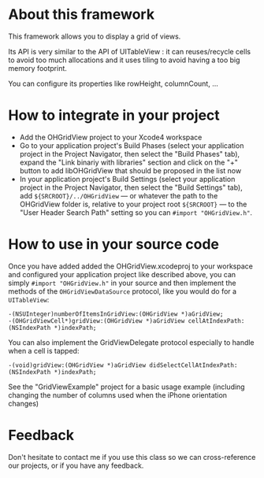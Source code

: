 # About this framework

This framework allows you to display a grid of views.

Its API is very similar to the API of UITableView : it can reuses/recycle cells to avoid too much allocations and it uses tiling to avoid having a too big memory footprint.

You can configure its properties like rowHeight, columnCount, ...

# How to integrate in your project

* Add the OHGridView project to your Xcode4 workspace
* Go to your application project's Build Phases (select your application project in the Project Navigator, then select the "Build Phases" tab), expand the "Link binariy with libraries" section and click on the "+" button to add libOHGridView that should be proposed in the list now
* In your application project's Build Settings (select your application project in the Project Navigator, then select the "Build Settings" tab), add `${SRCROOT}/../OHGridView` — or whatever the path to the OHGridView folder is, relative to your project root `${SRCROOT}` — to the "User Header Search Path" setting so you can `#import "OHGridView.h"`.


# How to use in your source code

Once you have added added the OHGridView.xcodeproj to your workspace and configured your application project like described above, you can simply `#import "OHGridView.h"` in your source and then implement the methods of the `OHGridViewDataSource` protocol, like you would do for a `UITableView`:

    -(NSUInteger)numberOfItemsInGridView:(OHGridView *)aGridView;
    -(OHGridViewCell*)gridView:(OHGridView *)aGridView cellAtIndexPath:(NSIndexPath *)indexPath;

You can also implement the GridViewDelegate protocol especially to handle when a cell is tapped:

    -(void)gridView:(OHGridView *)aGridView didSelectCellAtIndexPath:(NSIndexPath *)indexPath;


See the "GridViewExample" project for a basic usage example (including changing the number of columns used when the iPhone orientation changes)

# Feedback

Don't hesitate to contact me if you use this class so we can cross-reference our projects, or if you have any feedback.
